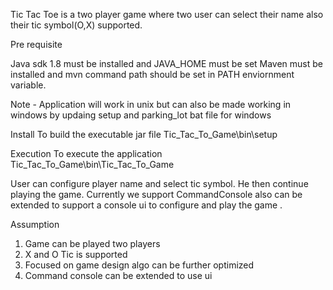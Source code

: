 Tic Tac Toe is a two player game where two user can select their name also their tic symbol(O,X) supported.

Pre requisite 

Java sdk 1.8 must be installed and JAVA_HOME must be set
Maven must be installed and mvn command path should be set in PATH enviornment variable.

Note - 
Application will work in unix but can also be made working in windows by updaing setup and parking_lot bat file for windows


Install
To build the executable jar file
Tic_Tac_To_Game\bin\setup

Execution
To execute the application
Tic_Tac_To_Game\bin\Tic_Tac_To_Game

User can configure player name and select tic symbol. He then continue playing the game. Currently we support CommandConsole also can be extended to support a console ui to configure and play the game .

Assumption
1) Game can be played two players
2) X and O Tic is supported
3) Focused on game design algo can be further optimized
4) Command console can be extended to use ui
